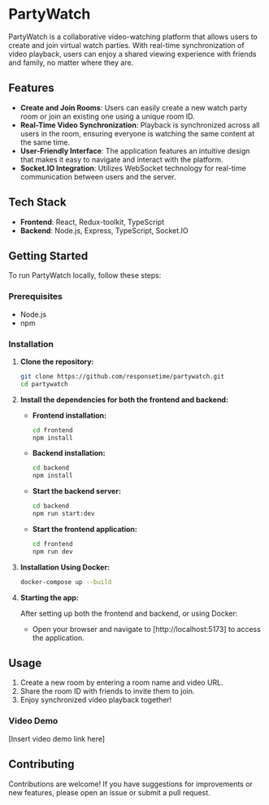 # PartyWatch

PartyWatch is a collaborative video-watching platform that allows users to create and join virtual watch parties. With real-time synchronization of video playback, users can enjoy a shared viewing experience with friends and family, no matter where they are.

## Features

- **Create and Join Rooms**: Users can easily create a new watch party room or join an existing one using a unique room ID.
- **Real-Time Video Synchronization**: Playback is synchronized across all users in the room, ensuring everyone is watching the same content at the same time.
- **User-Friendly Interface**: The application features an intuitive design that makes it easy to navigate and interact with the platform.
- **Socket.IO Integration**: Utilizes WebSocket technology for real-time communication between users and the server.

## Tech Stack

- **Frontend**: React, Redux-toolkit, TypeScript
- **Backend**: Node.js, Express, TypeScript, Socket.IO

## Getting Started

To run PartyWatch locally, follow these steps:

### Prerequisites

- Node.js 
- npm 

### Installation

1. **Clone the repository:**

    ```bash
    git clone https://github.com/responsetime/partywatch.git
    cd partywatch
    ```

2. **Install the dependencies for both the frontend and backend:**

    - **Frontend installation:**

        ```bash
        cd frontend
        npm install
        ```

    - **Backend installation:**

        ```bash
        cd backend
        npm install
        ```

    - **Start the backend server:**

        ```bash
        cd backend
        npm run start:dev
        ```

    - **Start the frontend application:**

        ```bash
        cd frontend
        npm run dev
        ```

3. **Installation Using Docker:**

    ```bash
    docker-compose up --build
    ```

4. **Starting the app:**

    After setting up both the frontend and backend, or using Docker:

    - Open your browser and navigate to [http://localhost:5173] to access the application.

## Usage

1. Create a new room by entering a room name and video URL.
2. Share the room ID with friends to invite them to join.
3. Enjoy synchronized video playback together!

### Video Demo

[Insert video demo link here]

## Contributing

Contributions are welcome! If you have suggestions for improvements or new features, please open an issue or submit a pull request.

